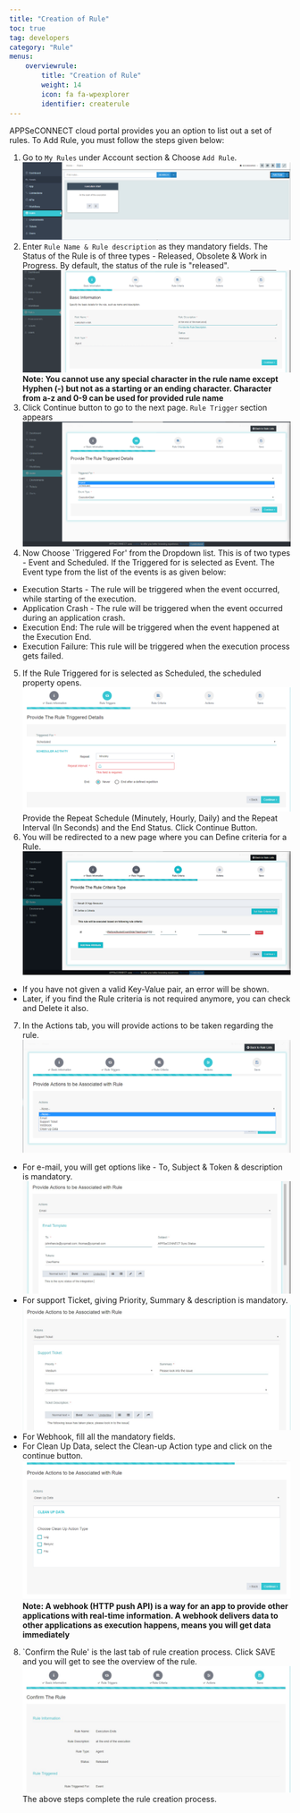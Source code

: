 ```yaml
---
title: "Creation of Rule"
toc: true
tag: developers
category: "Rule"
menus: 
    overviewrule:
        title: "Creation of Rule"
        weight: 14
        icon: fa fa-wpexplorer
        identifier: createrule
---
```


APPSeCONNECT cloud portal provides you an option to list out a set of rules. To Add Rule, you must follow the steps given below:

1. Go to `My Rules` under Account section & Choose `Add Rule`.
![create-rule1](/staticfiles/rules/media/create-rule1.png)
2. Enter `Rule Name & Rule description` as they mandatory fields. The Status of the Rule
is of three types -  Released, Obsolete & Work in Progress. By default, the status of the rule is "released".
![create-rule2](/staticfiles/rules/media/create-rule2.png)
**Note: You cannot use any special character in the rule name except Hyphen (-) but not as a starting or an ending character. 
Character from a-z and 0-9 can be used for provided rule name**
3. Click Continue button to go to the next page. `Rule Trigger` section appears
![rule-trigger](/staticfiles/rules/media/rule-trigger.png)
4. Now Choose `Triggered For'  from the Dropdown list. This is of two types - Event and Scheduled. 
If the Triggered for is selected as Event. The Event type from the list of the events is as given below: 
* Execution Starts - The rule will be triggered when the event occurred, while starting of the execution. 
* Application Crash - The rule will be triggered when the event occurred during an application crash. 
* Execution End: The rule will be triggered when the event happened at the Execution End. 
* Execution Failure: This rule will be triggered when the execution process gets failed. 
5. If the Rule Triggered for is selected as Scheduled, the scheduled property opens. 
![create-rule3](/staticfiles/rules/media/create-rule3.png)
Provide the Repeat Schedule (Minutely, Hourly, Daily) and the Repeat Interval (In Seconds) and the End Status. 
Click Continue Button.  
6. You will be redirected to a new page where you can Define criteria for a Rule.
![create-rule4](/staticfiles/rules/media/create-rule4.png)
* If you have not given a valid Key-Value pair, an error will be shown.
* Later, if you find the Rule criteria is not required anymore, you can check and Delete it also.
7. In the Actions tab, you will provide actions to be taken regarding the rule.
![create-rule5](/staticfiles/rules/media/create-rule5.png)
* For e-mail, you will get options like - To, Subject & Token & description is mandatory.
![email](/staticfiles/rules/media/email.png)
* For support Ticket, giving Priority, Summary & description is mandatory.
![support-tckt-rule](/staticfiles/rules/media/support-tckt-rule.png)
* For Webhook, fill all the mandatory fields.
* For Clean Up Data, select the Clean-up Action type and click on the continue button.
![action-cleanup](/staticfiles/rules/media/action-cleanup.png)
**Note: A webhook (HTTP push API) is a way for an app to provide other applications with real-time information. 
A webhook delivers data to other applications as execution happens, means you will get data immediately**
8. `Confirm the Rule' is the last tab of rule creation process. Click SAVE and you will get to see the overview of the rule.
![rule-saved](/staticfiles/rules/media/rule-saved.png)
The above steps complete the rule creation process.
